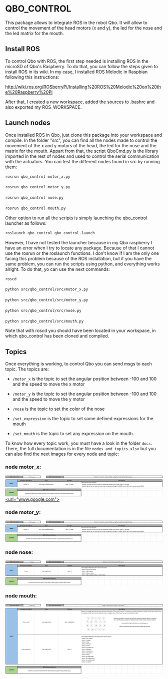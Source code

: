 # QBO_CONTROL
This package allows to integrate ROS in the robot Qbo. It will allow to control the movement of the head motors (x and y), the led for the nose and the led matrix for the mouth.


## Install ROS

To control Qbo with ROS, the first step needed is installing ROS in the microSD of Qbo's Raspberry. To do that, you can follow the steps given to install ROS in its wiki. In my case, I installed ROS Melodic in Raspbian following this instructions:

http://wiki.ros.org/ROSberryPi/Installing%20ROS%20Melodic%20on%20the%20Raspberry%20Pi

After that, I created a new workspace, added the sources to .bashrc and also exported my ROS_WORKSPACE.

## Launch nodes

Once installed ROS in Qbo, just clone this package into your workspace and compile. In the folder "src", you can find all the nodes made to control the movement of the x and y motors of the head, the led for the nose and the matrix for the mouth. Appart from that, the script QboCmd.py is the library imported in the rest of nodes and used to control the serial communication with the actuators. You can test the different nodes found in src by running them:

```bash
rosrun qbo_control motor_x.py

rosrun qbo_control motor_y.py

rosrun qbo_control nose.py

rosrun qbo_control mouth.py
```

Other option to run all the scripts is simply launching the qbo_control launcher as follows:

```bash
roslaunch qbo_control qbo_control.launch
```

However, I have not tested the launcher because in my Qbo raspberry I have an error when I try to locate any package. Because of that I cannot use the rosrun or the roslaunch functions. I don't know if I am the only one facing this problem because of the ROS installation, but if you have the same problem, you can run the scripts using python, and everything works alright. To do that, yo can use the next commands:

```bash
roscd

python src/qbo_control/src/motor_x.py

python src/qbo_control/src/motor_y.py

python src/qbo_control/src/nose.py

python src/qbo_control/src/mouth.py
```

Note that with roscd you should have been located in your workspace, in which qbo_control has been cloned and compiled.

## Topics

Once everything is working, to control Qbo you can send msgs to each topic. The topics are:

- `/motor_x` is the topic to set the angular position between -100 and 100 and the speed to move the x motor

- `/motor_y` is the topic to set the angular position between -100 and 100 and the speed to move the y motor

- `/nose` is the topic to set the color of the nose

- `/set_expression` is the topic to set some defined expressions for the mouth

- `/set_mouth` is the topic to set any expression on the mouth.

To know how every topic work, you must have a look in the folder ``docs``. There, the full documentation is in the file ``nodes and topics.xlsx`` but you can also find the next images for every node and topic:
 
 ### node motor_x:
 <a href="url"><img src="docs/node motor_x.png" align="center"><url="www.google.com"></a>
 
 ### node motor_y:
  <a href="url"><img src="docs/node motor_y.png" align="center"></a>
  
 ### node nose:
  <a href="url"><img src="docs/node nose.png" align="center"></a>
  
 ### node mouth:
  <a href="url"><img src="docs/node mouth.png" align="center"></a>
